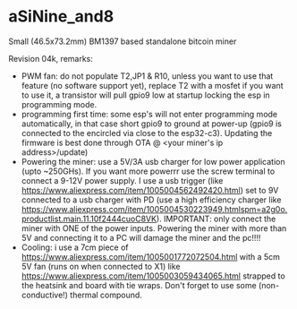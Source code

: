 # aSiNine_and8
Small (46.5x73.2mm) BM1397 based standalone bitcoin miner

Revision 04k, remarks:
- PWM fan: do not populate T2,JP1 & R10, unless you want to use that feature (no software support yet), replace T2 with a mosfet if you want to use it, a transistor will pull gpio9 low at startup locking the esp in programming mode.
- programming first time: some esp's will not enter programming mode automatically, in that case short gpio9 to ground at power-up (gpio9 is connected to the encircled via close to the esp32-c3). Updating the firmware is best done through OTA @ <your miner's ip address>/update)
- Powering the miner: use a 5V/3A usb charger for low power application (upto ~250GHs). If you want more powerrr use the screw terminal to connect a 9-12V power supply. I use a usb trigger (like https://www.aliexpress.com/item/1005004562492420.html) set to 9V connected to a usb charger with PD (use a high efficiency charger like https://www.aliexpress.com/item/1005004530223949.htmlspm=a2g0o.productlist.main.11.10f2444cuoC8VK). IMPORTANT: only connect the miner with ONE of the power inputs. Powering the miner with more than 5V and connecting it to a PC will damage the miner and the pc!!!!
- Cooling: i use a 7cm piece of https://www.aliexpress.com/item/1005001772072504.html with a 5cm 5V fan (runs on when connected to X1) like https://www.aliexpress.com/item/1005003059434065.html strapped to the heatsink and board with tie wraps. Don't forget to use some (non-conductive!) thermal compound.
